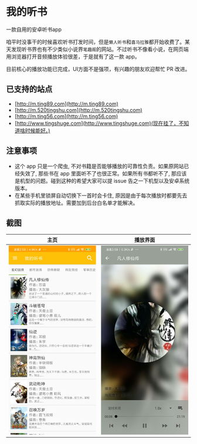 # 我的听书

一款自用的安卓听书app

咱平时没事干的时候喜欢听书打发时间，但是`懒人听书`和`喜马拉雅`都开始收费了。某天发现听书界也有不少类似小说界`笔趣阁`的网站。不过听书不像看小说，在网页端用浏览器打开音频播放体验很差，于是就有了这一款 app。

目前核心的播放功能已完成，UI方面不是强项，有兴趣的朋友欢迎帮忙 PR 改进。

## 已支持的站点

* [http://m.ting89.com](http://m.ting89.com)
* [http://m.520tingshu.com](http://m.520tingshu.com)
* [http://m.ting56.com](http://m.ting56.com)
* [http://www.tingshuge.com](http://www.tingshuge.com)(现在挂了，不知道啥时候能好。)

## 注意事项

* 这个 app 只是一个爬虫, 不对书籍是否能够播放的可靠性负责。如果原网站已经失效了, 那些书在 app 里面听不了也很正常。如果所有书都听不了, 那应该是机型的问题。碰到这种的希望大家可以提 issue 告之一下机型以及安卓系统版本。
* 在某些手机里锁屏自动切换下一首时会卡住, 原因是由于每次播放时都要先去抓取实际的播放地址。需要加到后台白名单才能解决。

## 截图

主页 | 播放界面
---------|---------
![home](art/home.jpg) | ![play](art/play.jpg)
